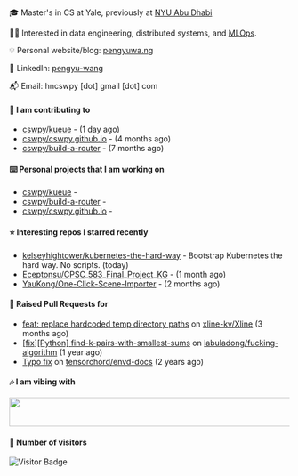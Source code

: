🎓 Master's in CS at Yale, previously at [NYU Abu Dhabi](https://nyuad.nyu.edu/en/)

🧑‍💻 Interested in data engineering, distributed systems, and [MLOps](https://dlab.berkeley.edu/news/what-mlops-introduction-world-machine-learning-operations).

💡 Personal website/blog: [pengyuwa.ng](https://pengyuwa.ng/)

🙌 LinkedIn: [pengyu-wang](https://www.linkedin.com/in/pengyu-wang/)

📬 Email: hncswpy [dot] gmail [dot] com

#### 🔭 I am contributing to

- [cswpy/kueue](https://github.com/cswpy/kueue) -  (1 day ago)
- [cswpy/cswpy.github.io](https://github.com/cswpy/cswpy.github.io) -  (4 months ago)
- [cswpy/build-a-router](https://github.com/cswpy/build-a-router) -  (7 months ago)

#### ⌨️ Personal projects that I am working on

- [cswpy/kueue](https://github.com/cswpy/kueue) - 
- [cswpy/build-a-router](https://github.com/cswpy/build-a-router) - 
- [cswpy/cswpy.github.io](https://github.com/cswpy/cswpy.github.io) - 

#### ⭐ Interesting repos I starred recently

- [kelseyhightower/kubernetes-the-hard-way](https://github.com/kelseyhightower/kubernetes-the-hard-way) - Bootstrap Kubernetes the hard way. No scripts. (today)
- [Eceptonsu/CPSC_583_Final_Project_KG](https://github.com/Eceptonsu/CPSC_583_Final_Project_KG) -  (1 month ago)
- [YauKong/One-Click-Scene-Importer](https://github.com/YauKong/One-Click-Scene-Importer) -  (2 months ago)

#### 🔨 Raised Pull Requests for

- [feat: replace hardcoded temp directory paths](https://github.com/xline-kv/Xline/pull/974) on [xline-kv/Xline](https://github.com/xline-kv/Xline) (3 months ago)
- [[fix][Python] find-k-pairs-with-smallest-sums](https://github.com/labuladong/fucking-algorithm/pull/1424) on [labuladong/fucking-algorithm](https://github.com/labuladong/fucking-algorithm) (1 year ago)
- [Typo fix](https://github.com/tensorchord/envd-docs/pull/73) on [tensorchord/envd-docs](https://github.com/tensorchord/envd-docs) (2 years ago)

#### 🎶 I am vibing with
<img
	src="https://spotify-badge-opal.vercel.app/api/now-playing.svg"
	width="540"
	height="52"
/>

#### 🔢 Number of visitors
![Visitor Badge](https://visitor-badge.laobi.icu/badge?page_id=cswpy)
